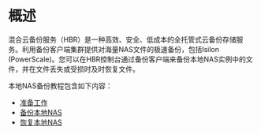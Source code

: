 # 概述

混合云备份服务（HBR）是一种高效、安全、低成本的全托管式云备份存储服务。利用备份客户端集群提供对海量NAS文件的极速备份，包括Isilon \(PowerScale\)。您可以在HBR控制台通过备份客户端来备份本地NAS实例中的文件，并在文件丢失或受损时及时恢复文件。

本地NAS备份教程包含如下内容：

-   [准备工作](/cn.zh-CN/NAS备份教程/本地NAS备份/准备工作.md)
-   [备份本地NAS](/cn.zh-CN/NAS备份教程/本地NAS备份/备份本地NAS.md)
-   [恢复本地NAS](/cn.zh-CN/NAS备份教程/本地NAS备份/恢复本地NAS.md)

